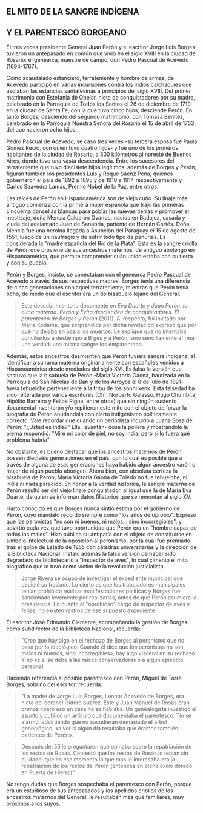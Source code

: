 ## EL MITO DE LA SANGRE INDÍGENA
## Y EL PARENTESCO BORGEANO

El tres veces presidente General Juan Perón y el escritor Jorge Luis Borges tuvieron un antepasado en común que vivió en el siglo XVIII en la ciudad de Rosario: el genearca, maestre de campo, don Pedro Pascual de Acevedo (1694-1767).

Como acaudalado estanciero, terrateniente y hombre de armas, de Acevedo participó en varias incursiones contra los indios calchaquíes que asolaban las estancias santafesinas a principios del siglo XVIII. Del primer matrimonio con Estefanía de Obelar, nieta de conquistadores por su madre, celebrado en la Parroquia de Todos los Santos el 26 de diciembre de 1719 en la ciudad de Santa Fe, con la que tuvo cinco hijos, desciende Perón. 
En tanto Borges, desciende del segundo matrimonio, con Tomasa Benítez, celebrado en la Parroquia Nuestra Señora del Rosario el 15 de abril de 1753, del que nacieron ocho hijos.

Pedro Pascual de Acevedo, se casó tres veces -su tercera esposa fue Paula Gómez Recio, con quien tuvo cuatro hijos- y fue uno de los primeros habitantes de la ciudad de Rosario, a 300 kilómetros al noreste de Buenos Aires, donde tuvo una vasta descendencia. 
Entre los sucesores del terrateniente que tuvo diecisiete hijos legítimos, además de Borges y Perón, figuran también los presidentes Luis y Roque Sáenz Peña, quienes gobernaron el país de 1892 a 1895 y de 1910 a 1914 respectivamente y Carlos Saavedra Lamas, Premio Nobel de la Paz, entre otros.

Las raíces de Perón en Hispanoamérica son de viejo cuño. Su linaje más antiguo comienza con la primera mujer española que trajo las primeras cincuenta doncellas blancas para poblar las nuevas tierras y promover el mestizaje, doña Mencía Calderón Ovando, nacida en Badajoz, casada y viuda del adelantado Juan de Sanabria, pariente de Hernán Cortés. 
Doña Mencía fue una heroina llegada a Asunción del Paraguay el 15 de agosto de 1551, luego de un naufragio y de sufrir todo tipo de penurias. 
Es considerada la "madre española del Río de la Plata". Esta es la sangre criolla de Perón que proviene de sus ancestros maternos, de antiguo abolengo en Hispanoamérica, que permite comprender cuán unido estaba con su tierra y con su pueblo.

Perón y Borges, insisto, se conectaban con el genearca Pedro Pascual de Acevedo a través de sus respectivas madres. 
Borges tenía una diferencia de cinco generaciones con aquel terrateniente, mientras que Perón tenía ocho, de modo que el escritor era un tío bisabuelo lejano del General.

> Este descubrimiento lo documenté en _Eva Duarte y Juan Perón: la cuna materna. Perón y Evita descienden de conquistadores. El parentesco de Borges y Perón_ (2011).
> Al respecto, fui invitado por Maria Kodama, que sorprendida por dicha revelación expresó que por qué no dejaba en paz a los muertos.
> Le expliqué que no intentaba conciliarlos a destiempo a B ges y a Perón, sino sencillamente afirmar una verdad: una misma sangre los emparentaba.

Además, estos ancestros desmienten que Perón tuviera sangre indígena, al identificar a su rama materna originariamente con españoles venidos a Hispanoamérica desde mediados del siglo XVI. 
Es falsa la versión que sostuvo que la bisabuela de Perón -Maria Victoria Gaona, bautizada en la Parroquia de San Nicolás de Bari y de los Arroyos el 8 de julio de 1821- fuera tehuelche perteneciente a la tribu de los aonni kenk. 
Esta falsedad ha sido reiterada por varios escritores (Cfr.: Norberto Galasso, Hugo Chumbita, Hipólito Barreiro y Felipe Pigna, entre otros) que sin ningún sustento documental inventaron y/o repitieron este mito con el objeto de forzar la biografia de Perón anudándola con cierto indigenismo políticamente correcto. 
Vale recordar que cuando un periodista inquirió a Juana Sosa de Perón: "¿Usted es india?" Ella, levantán- dose la pollera y mostrándole la pierna respondió: "Mire mi color de piel, no soy india, pero si lo fuera qué problema habria".

No obstante, es bueno destacar que los ancestros maternos de Perón poseen dieciséis generaciones en el país, con lo cual es posible que a través de alguna de esas generaciones haya habido algún ancestro varón o mujer de algún pueblo aborigen. 
Ahora bien, con absoluta certeza la bisabuela de Perón, María Victoria Gaona de Toledo no fue tehuelche, ni india ni nada parecido. 
En honor a la verdad histórica, la sangre materna de Perón resultó ser del viejo linaje conquistador, al igual que la de María Eva Duarte, de quien se informan datos filiatorios que se remontan al siglo XV.

Harto conocido es que Borges nunca sintió estima por el gobierno de Perón, cuyo mandato recordó siempre como "los años de oprobio". 
Expresó que los peronistas "no son ni buenos, ni malos... sino incorregibles", y advirtió cada vez que tuvo oportunidad que Perón era un "hombre capaz de todos los males". 
Hizo pública su antipatía con el objeto de constituirse en símbolo intelectual de la oposición al peronismo, por la cual fue premiado tras el golpe de Estado de 1955 con cátedras universitarias y la dirección de la Biblioteca Nacional. 
Instaló además la falsa versión de haber sido degradado de bibliotecario a "inspector de aves", lo cual cimentó el mito biográfico que lo tuvo como víctim de la revolución justicialista.

> Jorge Rivera se ocupó de investigar el expediente municipal que decidió su traslado.
> Lo cierto es que los trabajadores municipales tenían prohibido realizar manifestaciones politicas y Borges fue sancionado levemente por realizarlas, antes de que Perón asumiera la presidencia.
> En cuanto al "oprobioso" cargo de inspector de aves y ferias, no existen rastros de ese supuesto expediente.

El escritor José Edmundo Clemente, acompañando la gestión de Borges como subdirector de la Biblioteca Nacional, recuerda: 
> "Creo que hay algo en el rechazo de Borges al peronismo que no pasa por lo ideológico.
> Cuando él dice que los peronistas no son malos ni buenos, sino incorregibles», hay algo visceral en su rechazo.
> Y no sé si se debe a las raíces conservadoras o a algún episodio personal

Haciendo referencia al posible parentesco con Perón, Miguel de Torre Borges, sobrino del escritor, recuerda: 

> "La madre de Jorge Luis Borges, Leonor Acevedo de Borges, era nieta del coronel Isidoro Suárez.
> Éste y Juan Manuel de Rosas eran primos «pero eso en casa no se hablaba.
> Un genealogista investigó el asunto y publicó un artículo que documentaba el parentesco.
> Tio se alarmó, advirtiendo que no sacudieran demasiado el árbol genealógico, «a ver si algún día resultaba que éramos también parientes de Perón».

> Después del 55 le preguntaron qué opinaba sobre la repatriación de los restos de Rosas. 
> Contestó que los restos de Rosas lo tenían sin cuidado; 
> que en ese momento lo que más le interesaba era la repatriación de los restos de Perón (entonces en pleno exilio dorado en Puerta de Hierro)".

No tengo dudas que Borges sospechaba el parentesco con Perón, porque era un estudioso de sus antepasados y los apellidos criollos de los ancestros maternos del General, le resultaban más que familiares, muy próximos a los suyos.
